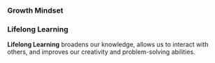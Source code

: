 ### Growth Mindset 



### Lifelong Learning

**Lifelong Learning** broadens our knowledge, allows us to interact with others, and improves our creativity and problem-solving abilities.
